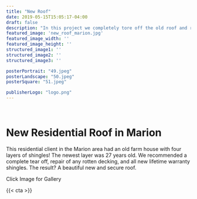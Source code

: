 ```yaml
---
title: "New Roof"
date: 2019-05-15T15:05:17-04:00
draft: false
description: "In this project we completely tore off the old roof and replaced it with lifetime warranty shingles. Before installing the new roof we repaired the rotten decking."
featured_image: 'new_roof_marion.jpg'
featured_image_width: ''
featured_image_height: ''
structured_image1: ''
structured_image2: ''
structured_image3: ''

posterPortrait: "49.jpeg"
posterLandscape: "50.jpeg"
posterSquare: "51.jpeg"

publisherLogo: "logo.png"
---
```

<br>
<h1 class="h2 col-10 mx4 pb3 pt3">New Residential Roof in Marion</h1>
<p class="col-10 mx4 pb1 pt1">This residential client in the Marion area had an old farm house with four layers of shingles! The newest layer was 27 years old. We recommended a complete tear off, repair of any rotten decking, and all new lifetime warranty shingles. The result? A beautiful new and secure roof.</p>
<p class="col-6 mx4 pb1 pt1">  <span>Click Image for Gallery</span>
<amp-img lightbox="hero"
  src="/new_roof_marion.jpg"
  width="400"
  height="300"
  layout="responsive">

</amp-img>

<div hidden>
  <amp-img lightbox="hero"
    src="/new_roof_marion_2.jpg"
    layout="responsive"
    width="400"
    height="710"></amp-img>
</div>
</p>
{{< cta >}}

